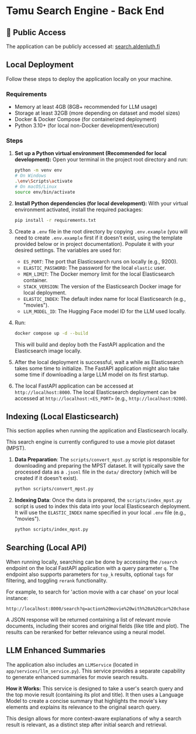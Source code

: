 # Təmu Search Engine - Back End

## 🚀 Public Access

The application can be publicly accessed at:
[search.aldenluth.fi](http://search.aldenluth.fi)

## Local Deployment

Follow these steps to deploy the application locally on your machine.

### Requirements
* Memory at least 4GB (8GB+ recommended for LLM usage)
* Storage at least 32GB (more depending on dataset and model sizes)
* Docker & Docker Compose (for containerized deployment)
* Python 3.10+ (for local non-Docker development/execution)

### Steps
1. **Set up a Python virtual environment (Recommended for local development):**
   Open your terminal in the project root directory and run:
   ```bash
   python -m venv env
   # On Windows
   .\env\Scripts\activate
   # On macOS/Linux
   source env/bin/activate
   ```
2. **Install Python dependencies (for local development):**
   With your virtual environment activated, install the required packages:
   ```bash
   pip install -r requirements.txt
   ```
3. Create a `.env` file in the root directory by copying `.env.example` (you will need to create `.env.example` first if it doesn't exist, using the template provided below or in project documentation). Populate it with your desired settings. The variables are used for:
    * `ES_PORT`: The port that Elasticsearch runs on locally (e.g., 9200).
    * `ELASTIC_PASSWORD`: The password for the local `elastic` user.
    * `MEM_LIMIT`: The Docker memory limit for the local Elasticsearch container.
    * `STACK_VERSION`: The version of the Elasticsearch Docker image for local deployment.
    * `ELASTIC_INDEX`: The default index name for local Elasticsearch (e.g., "movies").
    * `LLM_MODEL_ID`: The Hugging Face model ID for the LLM used locally.

4. Run:
    ```bash
    docker compose up -d --build
    ```

    This will build and deploy both the FastAPI application and the Elasticsearch image locally.

5. After the local deployment is successful, wait a while as Elasticsearch takes some time to initialize. The FastAPI application might also take some time if downloading a large LLM model on its first startup.
6. The local FastAPI application can be accessed at `http://localhost:8000`. The local Elasticsearch deployment can be accessed at `http://localhost:<ES_PORT>` (e.g., `http://localhost:9200`).

## Indexing (Local Elasticsearch)

This section applies when running the application and Elasticsearch locally.

This search engine is currently configured to use a movie plot dataset (MPST).

1.  **Data Preparation**:
    The `scripts/convert_mpst.py` script is responsible for downloading and preparing the MPST dataset. It will typically save the processed data as a `.jsonl` file in the `data/` directory (which will be created if it doesn't exist).
    ```bash
    python scripts/convert_mpst.py
    ```

2.  **Indexing Data**:
    Once the data is prepared, the `scripts/index_mpst.py` script is used to index this data into your local Elasticsearch deployment. It will use the `ELASTIC_INDEX` name specified in your local `.env` file (e.g., "movies").
    ```bash
    python scripts/index_mpst.py
    ```

## Searching (Local API)

When running locally, searching can be done by accessing the `/search` endpoint on the local FastAPI application with a query parameter `q`. The endpoint also supports parameters for `top_k` results, optional `tags` for filtering, and toggling `rerank` functionality.

For example, to search for 'action movie with a car chase' on your local instance:
```
http://localhost:8000/search?q=action%20movie%20with%20a%20car%20chase
```
A JSON response will be returned containing a list of relevant movie documents, including their scores and original fields (like title and plot). The results can be reranked for better relevance using a neural model.

## LLM Enhanced Summaries

The application also includes an `LLMService` (located in `app/services/llm_service.py`). This service provides a separate capability to generate enhanced summaries for movie search results.

**How it Works:**
This service is designed to take a user's search query and the top movie result (containing its plot and title). It then uses a Language Model to create a concise summary that highlights the movie's key elements and explains its relevance to the original search query.

This design allows for more context-aware explanations of why a search result is relevant, as a distinct step after initial search and retrieval.

